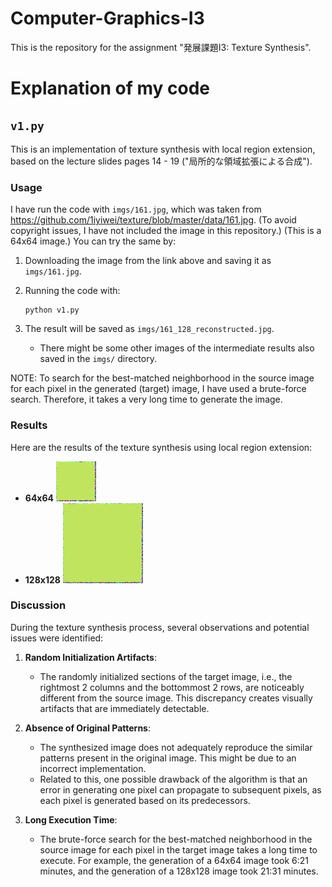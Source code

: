 # Computer-Graphics-I3
This is the repository for the assignment "発展課題I3: Texture Synthesis".

# Explanation of my code
## `v1.py`
This is an implementation of texture synthesis with local region extension, based on the lecture slides pages 14 - 19 ("局所的な領域拡張による合成").

### Usage

I have run the code with `imgs/161.jpg`, which was taken from https://github.com/1iyiwei/texture/blob/master/data/161.jpg. (To avoid copyright issues, I have not included the image in this repository.) (This is a 64x64 image.)
You can try the same by:
1. Downloading the image from the link above and saving it as `imgs/161.jpg`.

2. Running the code with:
	```shell
	python v1.py
	```

3. The result will be saved as `imgs/161_128_reconstructed.jpg`.
	- There might be some other images of the intermediate results also saved in the `imgs/` directory.

NOTE:
To search for the best-matched neighborhood in the source image for each pixel in the generated (target) image, I have used a brute-force search. Therefore, it takes a very long time to generate the image.

### Results

Here are the results of the texture synthesis using local region extension:
- **64x64**
    ![Result](imgs/161_64_reconstructed.jpg)
- **128x128**
    ![Result](imgs/161_128_reconstructed.jpg)

### Discussion

During the texture synthesis process, several observations and potential issues were identified:

1. **Random Initialization Artifacts**:
    - The randomly initialized sections of the target image, i.e., the rightmost 2 columns and the bottommost 2 rows, are noticeably different from the source image. This discrepancy creates visually artifacts that are immediately detectable.

2. **Absence of Original Patterns**:
	- The synthesized image does not adequately reproduce the similar patterns present in the original image. This might be due to an incorrect implementation.
	- Related to this, one possible drawback of the algorithm is that an error in generating one pixel can propagate to subsequent pixels, as each pixel is generated based on its predecessors. 

3. **Long Execution Time**:
	- The brute-force search for the best-matched neighborhood in the source image for each pixel in the target image takes a long time to execute. For example, the generation of a 64x64 image took 6:21 minutes, and the generation of a 128x128 image took 21:31 minutes.